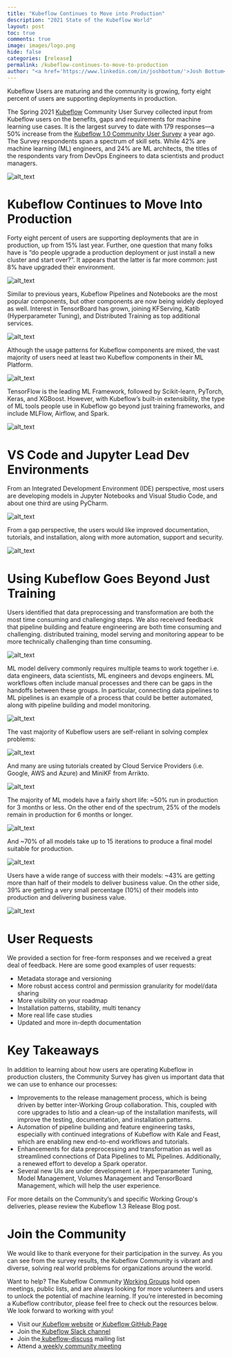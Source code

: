 ```yaml
---
title: "Kubeflow Continues to Move into Production"
description: "2021 State of the Kubeflow World"
layout: post
toc: true
comments: true
image: images/logo.png
hide: false
categories: [release]
permalink: /kubeflow-continues-to-move-to-production
author: "<a href='https://www.linkedin.com/in/joshbottum/'>Josh Bottum</a>", <a href="https://twitter.com/aronchick">David Arronchik</a>
---
```


Kubeflow Users are maturing and the community is growing, forty eight percent of users are supporting deployments in production.

The Spring 2021 [Kubeflow](http://kubeflow.org/) Community User Survey collected input from Kubeflow users on the benefits, gaps and requirements for machine learning use cases. It is the largest survey to date with 179 responses—a 50% increase from the [Kubeflow 1.0 Community User Survey](https://medium.com/kubeflow/kubeflow-community-user-survey-fall-2019-a84776c71743) a year ago. The Survey respondents span a spectrum of skill sets. While 42% are machine learning (ML) engineers, and 24% are ML architects, the titles of the respondents vary from DevOps Engineers to data scientists and product managers.

![alt_text](images/2021-03-11-survey/image1.png)

# Kubeflow Continues to Move Into Production

Forty eight percent of users are supporting deployments that are in production, up from 15% last year. Further, one question that many folks have is “do people upgrade a production deployment or just install a new cluster and start over?”. It appears that the latter is far more common: just 8% have upgraded their environment.

![alt_text](images/2021-03-11-survey/image2.png)

Similar to previous years, Kubeflow Pipelines and Notebooks are the most popular components, but other components are now being widely deployed as well. Interest in TensorBoard has grown, joining KFServing, Katib (Hyperparameter Tuning), and Distributed Training as top additional services.

![alt_text](images/2021-03-11-survey/image3.png)

Although the usage patterns for Kubeflow components are mixed, the vast majority of users need at least two Kubeflow components in their ML Platform.  

![alt_text](images/2021-03-11-survey/image4.png)

TensorFlow is the leading ML Framework, followed by Scikit-learn, PyTorch, Keras, and XGBoost. However, with Kubeflow’s built-in extensibility, the type of ML tools people use in Kubeflow go beyond just training frameworks, and include MLFlow, Airflow, and Spark.

![alt_text](images/2021-03-11-survey/image5.png)

# VS Code and Jupyter Lead Dev Environments

From an Integrated Development Environment (IDE) perspective, most users are developing models in Jupyter Notebooks and Visual Studio Code, and about one third are using PyCharm.    
   
![alt_text](images/2021-03-11-survey/image6.png)

From a gap perspective, the users would like improved documentation, tutorials, and installation, along with more automation, support and security.

![alt_text](images/2021-03-11-survey/image7.png)

# Using Kubeflow Goes Beyond Just Training

Users identified that data preprocessing and transformation are both the most time consuming and challenging steps. We also received feedback that pipeline building and feature engineering are both time consuming and challenging. distributed training, model serving and monitoring appear to be more technically challenging than time consuming. 

![alt_text](images/2021-03-11-survey/image8.png)

ML model delivery commonly requires multiple teams to work together i.e. data engineers, data scientists, ML engineers and devops engineers. ML workflows often include manual processes and there can be gaps in the handoffs between these groups. In particular, connecting data pipelines to ML pipelines is an example of a process that could be better automated, along with pipeline building and model monitoring.

![alt_text](images/2021-03-11-survey/image9.png)

The vast majority of Kubeflow users are self-reliant in solving complex problems:

![alt_text](images/2021-03-11-survey/image10.png)

And many are using tutorials created by Cloud Service Providers (i.e. Google, AWS and Azure) and MiniKF from Arrikto.

![alt_text](images/2021-03-11-survey/image11.png)

The majority of ML models have a fairly short life: ~50% run in production for 3 months or less. On the other end of the spectrum, 25% of the models remain in production for 6 months or longer. 

![alt_text](images/2021-03-11-survey/image12.png)

And ~70% of all models take up to 15 iterations to produce  a final model suitable for production. 

![alt_text](images/2021-03-11-survey/image13.png)

Users have a wide range of success with their models: ~43% are getting more than half of their models to deliver business value. On the other side, 39% are getting a very small percentage (10%) of their models into production and delivering business value.  

![alt_text](images/2021-03-11-survey/image14.png)

# User Requests

We provided a section for free-form responses and we received a great deal of feedback. Here are some good examples of user requests:

*   Metadata storage and versioning
*   More robust access control and permission granularity for model/data sharing
*   More visibility on your roadmap
*   Installation patterns, stability, multi tenancy
*   More real life case studies
*   Updated and more in-depth documentation

# Key Takeaways 

In addition to learning about how users are operating Kubeflow in production clusters, the Community Survey has given us important data that we can use to enhance our processes: 

*   Improvements to the release management process, which is being driven by better inter-Working Group collaboration. This, coupled with core upgrades to Istio and a clean-up of the installation manifests, will improve the testing, documentation, and installation patterns.
*   Automation of pipeline building and feature engineering tasks, especially with continued integrations of Kubeflow with Kale and Feast, which are enabling new end-to-end workflows and tutorials.
*   Enhancements for data preprocessing and transformation as well as streamlined connections of Data Pipelines to ML Pipelines.  Additionally, a renewed effort to develop a Spark operator.
*   Several new UIs are under development i.e. Hyperparameter Tuning, Model Management, Volumes Management and TensorBoard Management, which will help the user experience.

For more details on the Community’s and specific Working Group's deliveries, please review the Kubeflow 1.3 Release Blog post.  

# Join the Community

We would like to thank everyone for their participation in the survey. As you can see from the survey results, the Kubeflow Community is vibrant and diverse, solving real world problems for organizations around the world. 

Want to help? The Kubeflow Community [Working Groups](https://github.com/kubeflow/community/blob/master/wg-list.md) hold open meetings, public lists, and are always looking for more volunteers and users to unlock the potential of machine learning. If you’re interested in becoming a Kubeflow contributor, please feel free to check out the resources below. We look forward to working with you!

*   Visit our[ Kubeflow website](https://www.kubeflow.org/) or[ Kubeflow GitHub Page](https://github.com/kubeflow)
*   Join the[ Kubeflow Slack channel](https://join.slack.com/t/kubeflow/shared_invite/enQtMjgyMzMxNDgyMTQ5LWUwMTIxNmZlZTk2NGU0MmFiNDE4YWJiMzFiOGNkZGZjZmRlNTExNmUwMmQ2NzMwYzk5YzQxOWQyODBlZGY2OTg)
*   Join the[ kubeflow-discuss](https://groups.google.com/forum/#!forum/kubeflow-discuss) mailing list
*   Attend a[ weekly community meeting](https://www.kubeflow.org/docs/about/community/)